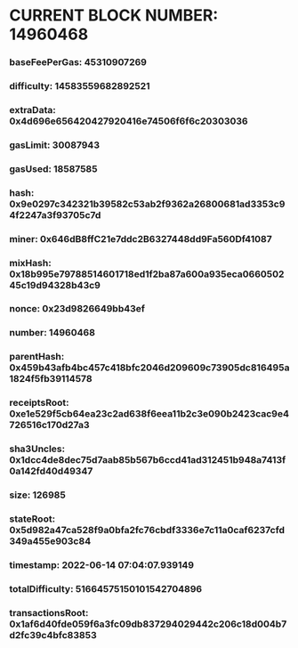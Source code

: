 # CURRENT BLOCK NUMBER: 14960468

### baseFeePerGas: 45310907269
### difficulty: 14583559682892521
### extraData: 0x4d696e656420427920416e74506f6f6c20303036
### gasLimit: 30087943
### gasUsed: 18587585
### hash: 0x9e0297c342321b39582c53ab2f9362a26800681ad3353c94f2247a3f93705c7d
### miner: 0x646dB8ffC21e7ddc2B6327448dd9Fa560Df41087
### mixHash: 0x18b995e79788514601718ed1f2ba87a600a935eca066050245c19d94328b43c9
### nonce: 0x23d9826649bb43ef
### number: 14960468
### parentHash: 0x459b43afb4bc457c418bfc2046d209609c73905dc816495a1824f5fb39114578
### receiptsRoot: 0xe1e529f5cb64ea23c2ad638f6eea11b2c3e090b2423cac9e4726516c170d27a3
### sha3Uncles: 0x1dcc4de8dec75d7aab85b567b6ccd41ad312451b948a7413f0a142fd40d49347
### size: 126985
### stateRoot: 0x5d982a47ca528f9a0bfa2fc76cbdf3336e7c11a0caf6237cfd349a455e903c84
### timestamp: 2022-06-14 07:04:07.939149
### totalDifficulty: 51664575150101542704896
### transactionsRoot: 0x1af6d40fde059f6a3fc09db837294029442c206c18d004b7d2fc39c4bfc83853
